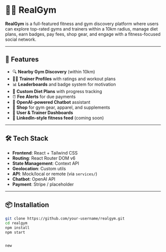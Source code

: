 # 🏋️‍♂️ RealGym

**RealGym** is a full-featured fitness and gym discovery platform where users can explore top-rated gyms and trainers within a 10km radius, manage diet plans, earn badges, pay fees, shop gear, and engage with a fitness-focused social network.

---

## 🚀 Features

- 🔍 **Nearby Gym Discovery** (within 10km)
- 🧑‍🏫 **Trainer Profiles** with ratings and workout plans
- 📊 **Leaderboards** and badge system for motivation
- 🍎 **Custom Diet Plans** with progress tracking
- ⏰ **Fee Alerts** for due payments
- 💬 **OpenAI-powered Chatbot** assistant
- 🛒 **Shop** for gym gear, apparel, and supplements
- 📱 **User & Trainer Dashboards**
- 🧭 **LinkedIn-style fitness feed** (coming soon)

---

## 🛠️ Tech Stack

- **Frontend**: React + Tailwind CSS
- **Routing**: React Router DOM v6
- **State Management**: Context API
- **Geolocation**: Custom utils
- **API**: Mock/local or remote (via `services/`)
- **Chatbot**: OpenAI API
- **Payment**: Stripe / placeholder

---

## 📦 Installation

```bash
git clone https://github.com/your-username/realgym.git
cd realgym
npm install
npm start


new
